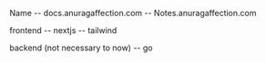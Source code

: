 Name
-- docs.anuragaffection.com
-- Notes.anuragaffection.com 

frontend
-- nextjs 
-- tailwind

backend (not necessary to now)
-- go 